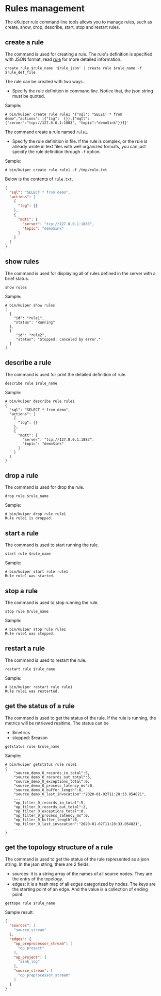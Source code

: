 # Rules management

The eKuiper rule command line tools allows you to manage rules, such as create, show, drop, describe, start, stop and restart rules. 

## create a rule

The command is used for creating a rule.  The rule's definition is specified with JSON format, read [rule](../rules/overview.md) for more detailed information.

```shell
create rule $rule_name '$rule_json' | create rule $rule_name -f $rule_def_file
```

The rule can be created with two ways. 

- Specify the rule definition in command line. Notice that, the json string must be quoted.

Sample:

```shell
# bin/kuiper create rule rule1 '{"sql": "SELECT * from demo","actions": [{"log":  {}},{"mqtt":  {"server":"tcp://127.0.0.1:1883", "topic":"demoSink"}}]}'
```

The command create a rule named ``rule1``. 

- Specify the rule definition in file. If the rule is complex, or the rule is already wrote in text files with well organized formats, you can just specify the rule definition through ``-f`` option.

Sample:

```shell
# bin/kuiper create rule rule1 -f /tmp/rule.txt
```

Below is the contents of ``rule.txt``.

```json
{
  "sql": "SELECT * from demo",
  "actions": [
    {
      "log": {}
    },
    {
      "mqtt": {
        "server": "tcp://127.0.0.1:1883",
        "topic": "demoSink"
      }
    }
  ]
}
```

## show rules

The command is used for displaying all of rules defined in the server with a brief status.

```shell
show rules
```

Sample:

```shell
# bin/kuiper show rules
[
  {
    "id": "rule1",
    "status": "Running"
  },
  {
     "id": "rule2",
     "status": "Stopped: canceled by error."
  }
]
```

## describe a rule

The command is used for print the detailed definition of rule.

```shell
describe rule $rule_name
```

Sample: 

```shell
# bin/kuiper describe rule rule1
{
  "sql": "SELECT * from demo",
  "actions": [
    {
      "log": {}
    },
    {
      "mqtt": {
        "server": "tcp://127.0.0.1:1883",
        "topic": "demoSink"
      }
    }
  ]
}
```

## drop a rule

The command is used for drop the rule.

```shell
drop rule $rule_name
```

Sample:

```shell
# bin/kuiper drop rule rule1
Rule rule1 is dropped.
```

## start a rule

The command is used to start running the rule.

```shell
start rule $rule_name
```

Sample:

```shell
# bin/kuiper start rule rule1
Rule rule1 was started.
```

## stop a rule

The command is used to stop running the rule.

```shell
stop rule $rule_name
```

Sample:

```shell
# bin/kuiper stop rule rule1
Rule rule1 was stopped.
```

## restart a rule

The command is used to restart the rule.

```shell
restart rule $rule_name
```

Sample:

```shell
# bin/kuiper restart rule rule1
Rule rule1 was restarted.
```

## get the status of a rule

The command is used to get the status of the rule. If the rule is running, the metrics will be retrieved realtime. The status can be
- $metrics
- stopped: $reason

```shell
getstatus rule $rule_name
```

Sample:

```shell
# bin/kuiper getstatus rule rule1
{
    "source_demo_0_records_in_total":5,
    "source_demo_0_records_out_total":5,
    "source_demo_0_exceptions_total":0,
    "source_demo_0_process_latency_ms":0,
    "source_demo_0_buffer_length":0,
    "source_demo_0_last_invocation":"2020-01-02T11:28:33.054821",
    ... 
    "op_filter_0_records_in_total":5,
    "op_filter_0_records_out_total":2,
    "op_filter_0_exceptions_total":0,
    "op_filter_0_process_latency_ms":0,
    "op_filter_0_buffer_length":0,
    "op_filter_0_last_invocation":"2020-01-02T11:28:33.054821",
    ...
}
```

## get the topology structure of a rule

The command is used to get the status of the rule represented as a json string. In the json string, there are 2 fields:

- sources: it is a string array of the names of all source nodes. They are the entry of the topology.
- edges: it is a hash map of all edges categorized by nodes. The keys are the starting point of an edge. And the value is a collection of ending point.

```shell
gettopo rule $rule_name
```

Sample result:

```json
{
  "sources": [
    "source_stream"
  ],
  "edges": {
    "op_preprocessor_stream": [
      "op_project"
    ],
    "op_project": [
      "sink_log"
    ],
    "source_stream": [
      "op_preprocessor_stream"
    ]
  }
}
```